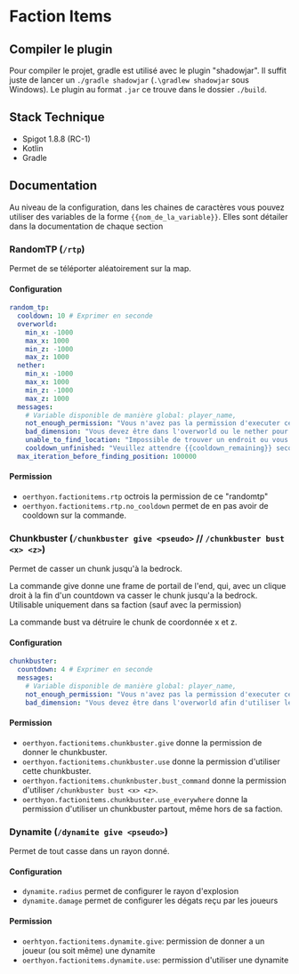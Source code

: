 # Faction Items

## Compiler le plugin
Pour compiler le projet, gradle est utilisé avec le plugin "shadowjar". Il suffit juste de lancer un ``./gradle shadowjar`` (``.\gradlew shadowjar`` sous Windows). Le plugin au format ``.jar`` ce trouve dans le dossier ``./build``.

## Stack Technique
* Spigot 1.8.8 (RC-1)
* Kotlin
* Gradle

## Documentation

Au niveau de la configuration, dans les chaines de caractères vous pouvez utiliser des variables de la forme ``{{nom_de_la_variable}}``. Elles sont détailer dans la documentation de chaque section

### RandomTP (``/rtp``)
Permet de se téléporter aléatoirement sur la map.

#### Configuration

````yaml
random_tp:
  cooldown: 10 # Exprimer en seconde
  overworld:
    min_x: -1000
    max_x: 1000
    min_z: -1000
    max_z: 1000
  nether:
    min_x: -1000
    max_x: 1000
    min_z: -1000
    max_z: 1000
  messages:
    # Variable disponible de manière global: player_name, 
    not_enough_permission: "Vous n'avez pas la permission d'executer cette commande"
    bad_dimension: "Vous devez être dans l'overworld ou le nether pour utiliser cette commande"
    unable_to_find_location: "Impossible de trouver un endroit ou vous téléporter"
    cooldown_unfinished: "Veuillez attendre {{cooldown_remaining}} secondes" # Ici, la variable cooldown_remaining peut être utiliser 
  max_iteration_before_finding_position: 100000
````

#### Permission
* ``oerthyon.factionitems.rtp`` octrois la permission de ce "randomtp"
* ``oerthyon.factionitems.rtp.no_cooldown`` permet de en pas avoir de cooldown sur la commande.

### Chunkbuster (``/chunkbuster give <pseudo>`` // ``/chunkbuster bust <x> <z>``)
Permet de casser un chunk jusqu'à la bedrock. 

La commande give donne une frame de portail de l'end, qui, avec un clique droit à la fin d'un countdown va casser le chunk jusqu'a la bedrock. Utilisable uniquement dans sa faction (sauf avec la permission)

La commande bust va détruire le chunk de coordonnée x et z.

#### Configuration

````yaml
chunkbuster:
  countdown: 4 # Exprimer en seconde
  messages:
    # Variable disponible de manière global: player_name, 
    not_enough_permission: "Vous n'avez pas la permission d'executer cette commande"
    bad_dimension: "Vous devez être dans l'overworld afin d'utiliser le chunkbuster"
````

#### Permission
* ``oerthyon.factionitems.chunkbuster.give`` donne la permission de donner le chunkbuster.
* ``oerthyon.factionitems.chunkbuster.use`` donne la permission d'utiliser cette chunkbuster.
* ``oerthyon.factionitems.chunknbuster.bust_command`` donne la permission d'utiliser ``/chunkbuster bust <x> <z>``.
* ``oerthyon.factionitems.chunkbuster.use_everywhere`` donne la permission d'utiliser un chunkbuster partout, même hors de sa faction.

### Dynamite (``/dynamite give <pseudo>``)
Permet de tout casse dans un rayon donné.

#### Configuration
* ``dynamite.radius`` permet de configurer le rayon d'explosion
* ``dynamite.damage`` permet de configurer les dégats reçu par les joueurs

#### Permission
* ``oerhtyon.factionitems.dynamite.give``: permission de donner a un joueur (ou soit même) une dynamite
* ``oerthyon.factionitems.dynamite.use``: permission d'utiliser une dynamite
